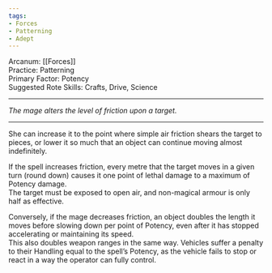 ```yaml
---
tags:
- Forces
- Patterning
- Adept
---
```


Arcanum: [[Forces]]\
Practice: Patterning\
Primary Factor: Potency\
Suggested Rote Skills: Crafts, Drive, Science

---

_The mage alters the level of friction upon a target._

---

She can increase it to the point where simple air friction shears the target to pieces, or lower it so much that an object can continue moving almost indefinitely.

If the spell increases friction, every metre that the target moves in a given turn (round down) causes it one point of lethal damage to a maximum of Potency damage.\
The target must be exposed to open air, and non-magical armour is only half as effective.

Conversely, if the mage decreases friction, an object doubles the length it moves before slowing down per point of Potency, even after it has stopped accelerating or maintaining its speed.\
This also doubles weapon ranges in the same way. Vehicles suffer a penalty to their Handling equal to the spell’s Potency, as the vehicle fails to stop or react in a way the operator can fully control.